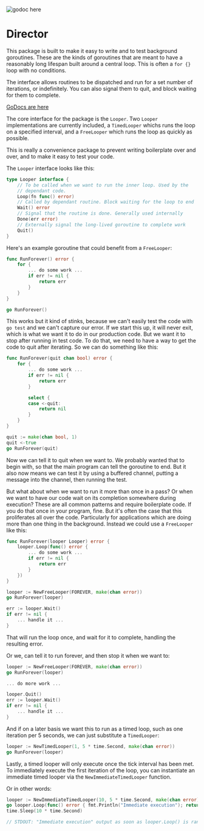 ![godoc here](https://img.shields.io/badge/godoc-here-blue.svg)

Director
========
This package is built to make it easy to write and to test background
goroutines. These are the kinds of goroutines that are meant to have a
reasonably long lifespan built around a central loop. This is often a `for {}`
loop with no conditions.

The interface allows routines to be dispatched and run for a set number of
iterations, or indefinitely. You can also signal them to quit, and block
waiting for them to complete.

[GoDocs are here](http://godoc.org/github.com/relistan/go-director)

The core interface for the package is the `Looper`. Two `Looper`
implementations are currently included, a `TimedLooper` whichs runs the loop on
a specified interval, and a `FreeLooper` which runs the loop as quickly as
possible.

This is really a convenience package to prevent writing boilerplate over and
over, and to make it easy to test your code.

The `Looper` interface looks like this:

```go
type Looper interface {
	// To be called when we want to run the inner loop. Used by the
	// dependant code.
	Loop(fn func() error)
	// Called by dependant routine. Block waiting for the loop to end
	Wait() error
	// Signal that the routine is done. Generally used internally
	Done(err error)
	// Externally signal the long-lived goroutine to complete work
	Quit()
}
```

Here's an example goroutine that could benefit from a `FreeLooper`:

```go
func RunForever() error {
	for {
		... do some work ...
		if err != nil {
			return err
		}
	}
}

go RunForever()
```

This works but it kind of stinks, because we can't easily test the code with
`go test` and we can't capture our error. If we start this up, it will never
exit, which is what we want it to do in our production code. But we want it to
stop after running in test code. To do that, we need to have a way to get the
code to quit after iterating. So we can do something like this:

```go
func RunForever(quit chan bool) error {
	for {
		... do some work ...
		if err != nil {
			return err
		}

		select {
		case <-quit:
			return nil
		}
	}
}

quit := make(chan bool, 1)
quit <-true
go RunForever(quit)
```

Now we can tell it to quit when we want to. We probably wanted that to begin
with, so that the main program can tell the goroutine to end. But it also now
means we can test it by using a buffered channel, putting a message into the
channel, then running the test.

But what about when we want to run it more than once in a pass? Or when we want
to have our code wait on its completion somewhere during execution? These are
all common patterns and require boilerplate code.  If you do that once in your
program, fine. But it's often the case that this proliferates all over the
code. Particularly for applications which are doing more than one thing in the
background. Instead we could use a `FreeLooper` like this:

```go
func RunForever(looper Looper) error {
	looper.Loop(func() error {
		... do some work ...
		if err != nil {
			return err
		}
	})
}

looper := NewFreeLooper(FOREVER, make(chan error))
go RunForever(looper)

err := looper.Wait()
if err != nil {
	... handle it ...
}
```

That will run the loop once, and wait for it to complete, handling the
resulting error.

Or we, can tell it to run forever, and then stop it when we want to:

```go
looper := NewFreeLooper(FOREVER, make(chan error))
go RunForever(looper)

... do more work ...

looper.Quit()
err := looper.Wait()
if err != nil {
	... handle it ...
}

```

And if on a later basis we want this to run as a timed loop, such as one
iteration per 5 seconds, we can just substitute a `TimedLooper`:

```go
looper := NewTimedLooper(1, 5 * time.Second, make(chan error))
go RunForever(looper)
```

Lastly, a timed looper will only execute once the tick interval has been met. To immediately execute the first iteration of the loop, you can instantiate an immediate timed looper via the `NewImmediateTimedLooper` function.

Or in other words:

```go
looper := NewImmediateTimedLooper(10, 5 * time.Second, make(chan error))
go looper.Loop(func() error { fmt.Println("Immediate execution"); return nil })
time.Sleep(10 * time.Second)

// STDOUT: "Immediate execution" output as soon as looper.Loop() is ran.
```
